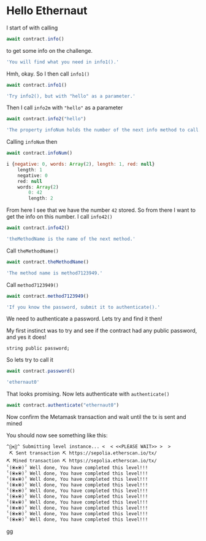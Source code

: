 # Hello Ethernaut

I start of with calling 
```javascript
await contract.info() 
```
to get some info on the challenge.


```javascript
'You will find what you need in info1().'
```

Hmh, okay. So I then call `info1()`
```javascript
await contract.info1()
```
```javascript
'Try info2(), but with "hello" as a parameter.'
```

Then I call `info2m` with `"hello"` as a parameter
```javascript
await contract.info2("hello")
```
```javascript
'The property infoNum holds the number of the next info method to call.'
```

Calling `infoNum` then
```javascript
await contract.infoNum()
```
```javascript
i {negative: 0, words: Array(2), length: 1, red: null}
    length: 1
    negative: 0
    red: null
    words: Array(2)
        0: 42
        length: 2
```

From here I see that we have the number `42` stored. So from there I want to get the info on this number. I call `info42()`
```javascript
await contract.info42()
```
```javascript
'theMethodName is the name of the next method.'
```

Call `theMethodName()`
```javascript
await contract.theMethodName()
```
```javascript
'The method name is method7123949.'
```

Call `method7123949()`
```javascript
await contract.method7123949()
```
```javascript
'If you know the password, submit it to authenticate().'
```

We need to authenticate a password. Lets try and find it then!

My first instinct was to try and see if the contract had any public password, and yes it does!
```solidity 
string public password;
```
So lets try to call it
```javascript
await contract.password()
```
```javascript
'ethernaut0'
```

That looks promising. Now lets authenticate with `authenticate()`
```javascript
await contract.authenticate("ethernaut0")
```
Now confirm the Metamask transaction and wait until the tx is sent and mined

You should now see something like this: 
```
^⨀ᴥ⨀^ Submitting level instance... <  < <<PLEASE WAIT>> >  >
 ⛏️ Sent transaction ⛏ https://sepolia.etherscan.io/tx/
⛏️ Mined transaction ⛏ https://sepolia.etherscan.io/tx/
ˁ(⦿ᴥ⦿)ˀ Well done, You have completed this level!!!
ˁ(⦿ᴥ⦿)ˀ Well done, You have completed this level!!!
ˁ(⦿ᴥ⦿)ˀ Well done, You have completed this level!!!
ˁ(⦿ᴥ⦿)ˀ Well done, You have completed this level!!!
ˁ(⦿ᴥ⦿)ˀ Well done, You have completed this level!!!
ˁ(⦿ᴥ⦿)ˀ Well done, You have completed this level!!!
ˁ(⦿ᴥ⦿)ˀ Well done, You have completed this level!!!
ˁ(⦿ᴥ⦿)ˀ Well done, You have completed this level!!!
ˁ(⦿ᴥ⦿)ˀ Well done, You have completed this level!!!
ˁ(⦿ᴥ⦿)ˀ Well done, You have completed this level!!!
```

gg
